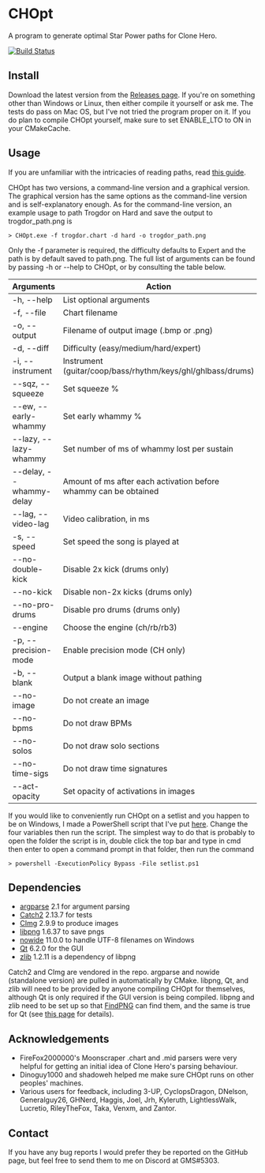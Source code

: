 # CHOpt

A program to generate optimal Star Power paths for Clone Hero.

[![Build Status](https://ci.appveyor.com/api/projects/status/github/GenericMadScientist/CHOpt?branch=master&svg=true)](https://ci.appveyor.com/project/GenericMadScientist/CHOpt)

## Install

Download the latest version from the [Releases page](../../releases). If you're
on something other than Windows or Linux, then either compile it yourself or ask
me. The tests do pass on Mac OS, but I've not tried the program proper on it. If
you do plan to compile CHOpt yourself, make sure to set ENABLE_LTO to ON in your
CMakeCache.

## Usage

If you are unfamiliar with the intricacies of reading paths, read
[this guide](misc/How-to-read-paths.md).

CHOpt has two versions, a command-line version and a graphical version. The
graphical version has the same options as the command-line version and is
self-explanatory enough. As for the command-line version, an example usage to
path Trogdor on Hard and save the output to trogdor_path.png is

```
> CHOpt.exe -f trogdor.chart -d hard -o trogdor_path.png
```

Only the -f parameter is required, the difficulty defaults to Expert and the
path is by default saved to path.png. The full list of arguments can be found
by passing -h or --help to CHOpt, or by consulting the table below.

| Arguments               | Action                                                           |
| ----------------------- | ---------------------------------------------------------------- |
| -h, --help              | List optional arguments                                          |
| -f, --file              | Chart filename                                                   |
| -o, --output            | Filename of output image (.bmp or .png)                          |
| -d, --diff              | Difficulty (easy/medium/hard/expert)                             |
| -i, --instrument        | Instrument (guitar/coop/bass/rhythm/keys/ghl/ghlbass/drums)      |
| --sqz, --squeeze        | Set squeeze %                                                    |
| --ew, --early-whammy    | Set early whammy %                                               |
| --lazy, --lazy-whammy   | Set number of ms of whammy lost per sustain                      |
| --delay, --whammy-delay | Amount of ms after each activation before whammy can be obtained |
| --lag, --video-lag      | Video calibration, in ms                                         |
| -s, --speed             | Set speed the song is played at                                  |
| --no-double-kick        | Disable 2x kick (drums only)                                     |
| --no-kick               | Disable non-2x kicks (drums only)                                |
| --no-pro-drums          | Disable pro drums (drums only)                                   |
| --engine                | Choose the engine (ch/rb/rb3)                                    |
| -p, --precision-mode    | Enable precision mode (CH only)                                  |
| -b, --blank             | Output a blank image without pathing                             |
| --no-image              | Do not create an image                                           |
| --no-bpms               | Do not draw BPMs                                                 |
| --no-solos              | Do not draw solo sections                                        |
| --no-time-sigs          | Do not draw time signatures                                      |
| --act-opacity           | Set opacity of activations in images                             |

If you would like to conveniently run CHOpt on a setlist and you happen to be
on Windows, I made a PowerShell script that I've put [here](misc/setlist.ps1).
Change the four variables then run the script. The simplest way to do that is
probably to open the folder the script is in, double click the top bar and type
in cmd then enter to open a command prompt in that folder, then run the command

```
> powershell -ExecutionPolicy Bypass -File setlist.ps1
```

## Dependencies

* [argparse](https://github.com/p-ranav/argparse) 2.1 for argument parsing
* [Catch2](https://github.com/catchorg/Catch2) 2.13.7 for tests
* [CImg](https://cimg.eu) 2.9.9 to produce images
* [libpng](http://libpng.org/pub/png/libpng.html) 1.6.37 to save pngs
* [nowide](https://github.com/boostorg/nowide) 11.0.0 to handle UTF-8 filenames
  on Windows
* [Qt](https://www.qt.io) 6.2.0 for the GUI
* [zlib](https://zlib.net) 1.2.11 is a dependency of libpng

Catch2 and CImg are vendored in the repo. argparse and nowide (standalone
version) are pulled in automatically by CMake. libpng, Qt, and zlib will need to
be provided by anyone compiling CHOpt for themselves, although Qt is only
required if the GUI version is being compiled. libpng and zlib need to be set up
so that [FindPNG](https://cmake.org/cmake/help/latest/module/FindPNG.html) can
find them, and the same is true for Qt (see
[this page](https://cmake.org/cmake/help/latest/manual/cmake-qt.7.html) for
details).

## Acknowledgements

* FireFox2000000's Moonscraper .chart and .mid parsers were very helpful for
getting an initial idea of Clone Hero's parsing behaviour.
* Dinoguy1000 and shadoweh helped me make sure CHOpt runs on other peoples'
machines.
* Various users for feedback, including 3-UP, CyclopsDragon, DNelson,
Generalguy26, GHNerd, Haggis, Joel, Jrh, Kyleruth, LightlessWalk, Lucretio,
RileyTheFox, Taka, Venxm, and Zantor.

## Contact

If you have any bug reports I would prefer they be reported on the GitHub page,
but feel free to send them to me on Discord at GMS#5303.
